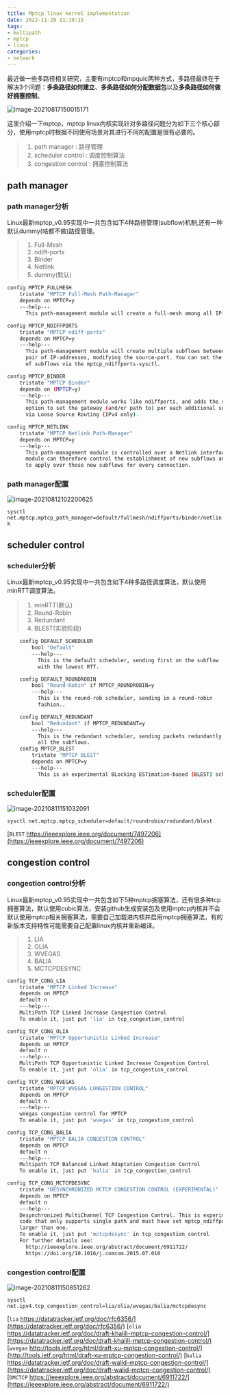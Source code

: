 ```yaml
---
title: Mptcp linux kernel implementation
date: 2022-11-28 11:19:15
tags: 
- multipath
- mptcp
- linux
categories: 
- network
---
```


最近做一些多路径相关研究，主要有mptcp和mpquic两种方式，多路径最终在于解决3个问题：**多条路径如何建立**、**多条路径如何分配数据包**以及**多条路径如何做好拥塞控制**。

<!--more-->

![image-20210817150015171](https://cdn.jsdelivr.net/gh/xiaohuiluo/images/img/image-20210817150015171.png)

这里介绍一下mptcp，mptcp linux内核实现针对多路径问题分为如下三个核心部分，使用mptcp时根据不同使用场景对其进行不同的配置是很有必要的。

> 1. path manager : 路径管理
> 2. scheduler control : 调度控制算法
> 3. congestion control : 拥塞控制算法

## path manager

### path manager分析

Linux最新mptcp_v0.95实现中一共包含如下4种路径管理(subflow)机制,还有一种默认dummy(啥都不做)路径管理。

> 1. Full-Mesh
> 2. ndiff-ports
> 3. Binder
> 4. Netlink
> 5. dummy(默认)

```bash
config MPTCP_FULLMESH
	tristate "MPTCP Full-Mesh Path-Manager"
	depends on MPTCP=y
	---help---
	  This path-management module will create a full-mesh among all IP-addresses.

config MPTCP_NDIFFPORTS
	tristate "MPTCP ndiff-ports"
	depends on MPTCP=y
	---help---
	  This path-management module will create multiple subflows between the same
	  pair of IP-addresses, modifying the source-port. You can set the number
	  of subflows via the mptcp_ndiffports-sysctl.

config MPTCP_BINDER
	tristate "MPTCP Binder"
	depends on (MPTCP=y)
	---help---
	  This path-management module works like ndiffports, and adds the sysctl
	  option to set the gateway (and/or path to) per each additional subflow
	  via Loose Source Routing (IPv4 only).

config MPTCP_NETLINK
	tristate "MPTCP Netlink Path-Manager"
	depends on MPTCP=y
	---help---
	  This path-management module is controlled over a Netlink interface. A userspace
	  module can therefore control the establishment of new subflows and the policy
	  to apply over those new subflows for every connection.
```

### path manager配置

![image-20210812102200625](https://cdn.jsdelivr.net/gh/xiaohuiluo/images/img/image-20210812102200625.png)

`sysctl net.mptcp.mptcp_path_manager=default/fullmesh/ndiffports/binder/netlink`

## scheduler control

### scheduler分析

Linux最新mptcp_v0.95实现中一共包含如下4种多路径调度算法，默认使用minRTT调度算法。

> 1. minRTT(默认)
> 2. Round-Robin
> 3. Redundant
> 4. BLEST(实验阶段)

```bash
	config DEFAULT_SCHEDULER
		bool "Default"
		---help---
		  This is the default scheduler, sending first on the subflow
		  with the lowest RTT.

	config DEFAULT_ROUNDROBIN
		bool "Round-Robin" if MPTCP_ROUNDROBIN=y
		---help---
		  This is the round-rob scheduler, sending in a round-robin
		  fashion..

	config DEFAULT_REDUNDANT
		bool "Redundant" if MPTCP_REDUNDANT=y
		---help---
		  This is the redundant scheduler, sending packets redundantly over
		  all the subflows.
	config MPTCP_BLEST
		tristate "MPTCP BLEST"
		depends on MPTCP=y
		---help---
	  	  This is an experimental BLocking ESTimation-based (BLEST) scheduler.

```

### scheduler配置

![image-20210811151032091](https://cdn.jsdelivr.net/gh/xiaohuiluo/images/img/image-20210811151032091.png)

`sysctl net.mptcp.mptcp_scheduler=default/roundrobin/redundant/blest`

[`BLEST` https://ieeexplore.ieee.org/document/7497206](https://ieeexplore.ieee.org/document/7497206)

## congestion control

### congestion control分析

Linux最新mptcp_v0.95实现中一共包含如下5种mptcp拥塞算法，还有很多种tcp拥塞算法，默认使用cubic算法，安装github生成安装包及使用mptcp内核并不会默认使用mptcp相关拥塞算法，需要自己加载进内核并启用mptcp拥塞算法，有的新版本支持特性可能需要自己配置linux内核并重新编译。

> 1. LIA
> 2. OLIA
> 3. WVEGAS
> 4. BALIA
> 5. MCTCPDESYNC

```bash
config TCP_CONG_LIA
	tristate "MPTCP Linked Increase"
	depends on MPTCP
	default n
	---help---
	MultiPath TCP Linked Increase Congestion Control
	To enable it, just put 'lia' in tcp_congestion_control

config TCP_CONG_OLIA
	tristate "MPTCP Opportunistic Linked Increase"
	depends on MPTCP
	default n
	---help---
	MultiPath TCP Opportunistic Linked Increase Congestion Control
	To enable it, just put 'olia' in tcp_congestion_control

config TCP_CONG_WVEGAS
	tristate "MPTCP WVEGAS CONGESTION CONTROL"
	depends on MPTCP
	default n
	---help---
	wVegas congestion control for MPTCP
	To enable it, just put 'wvegas' in tcp_congestion_control

config TCP_CONG_BALIA
	tristate "MPTCP BALIA CONGESTION CONTROL"
	depends on MPTCP
	default n
	---help---
	Multipath TCP Balanced Linked Adaptation Congestion Control
	To enable it, just put 'balia' in tcp_congestion_control

config TCP_CONG_MCTCPDESYNC
	tristate "DESYNCHRONIZED MCTCP CONGESTION CONTROL (EXPERIMENTAL)"
	depends on MPTCP
	default n
	---help---
	Desynchronized MultiChannel TCP Congestion Control. This is experimental
	code that only supports single path and must have set mptcp_ndiffports
	larger than one.
	To enable it, just put 'mctcpdesync' in tcp_congestion_control
	For further details see:
	  http://ieeexplore.ieee.org/abstract/document/6911722/
	  https://doi.org/10.1016/j.comcom.2015.07.010
```

### congestion control配置

![image-20210811150851262](https://cdn.jsdelivr.net/gh/xiaohuiluo/images/img/image-20210811150851262.png)

`sysctl net.ipv4.tcp_congestion_control=lia/olia/wvegas/balia/mctcpdesync`

[`lia` https://datatracker.ietf.org/doc/rfc6356/](https://datatracker.ietf.org/doc/rfc6356/)
[`olia` https://datatracker.ietf.org/doc/draft-khalili-mptcp-congestion-control/](https://datatracker.ietf.org/doc/draft-khalili-mptcp-congestion-control/)
[`wvegas` http://tools.ietf.org/html/draft-xu-mptcp-congestion-control/](http://tools.ietf.org/html/draft-xu-mptcp-congestion-control/)
[`balia` https://datatracker.ietf.org/doc/draft-walid-mptcp-congestion-control/](https://datatracker.ietf.org/doc/draft-walid-mptcp-congestion-control/)
[`DMCTCP` https://ieeexplore.ieee.org/abstract/document/6911722/](https://ieeexplore.ieee.org/abstract/document/6911722/)

